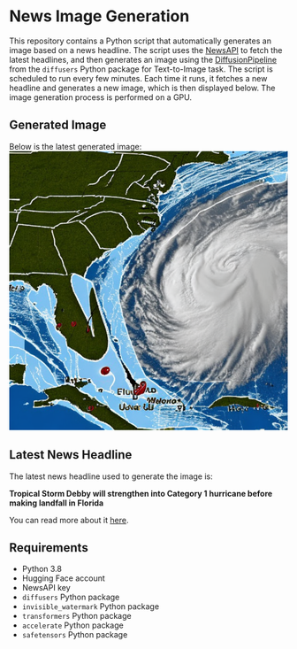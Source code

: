 # News Image Generation
This repository contains a Python script that automatically generates an image based on a news headline. The script uses the [NewsAPI](https://newsapi.org/) to fetch the latest headlines, and then generates an image using the [DiffusionPipeline](https://github.com/huggingface/diffusers) from the `diffusers` Python package for Text-to-Image task.
The script is scheduled to run every few minutes. Each time it runs, it fetches a new headline and generates a new image, which is then displayed below. The image generation process is performed on a GPU.

## Generated Image
Below is the latest generated image:
![Generated Image](image.png)

## Latest News Headline
The latest news headline used to generate the image is:

**Tropical Storm Debby will strengthen into Category 1 hurricane before making landfall in Florida**

You can read more about it [here](https://news.google.com/rss/articles/CBMisgFBVV95cUxNWXBLbFJoc0RrdVluVHlQVlhDVGtmUTJUb3NramMwUEtuVzh3UHdrUENXTmk2N29sS2dpV2hzMk5rXzhrVFFpQ29RV2ZyVFcyalZtbWwwYTh3MTFzWVR2d0xGdmltVmpUOHJGTFBMNWZHQ1pULTBHTE1yYm8wQ1RBQnV4ZlpSb1JSUW12aGoxNHNjYTBhbGxXNUZVUXg5b2ZvX3lnWGo1QkNaUGQtSURmSUNn0gFWQVVfeXFMTUtMQ0xpOEhvNG1wclg0aUhRa3JVYVRha3ZycG92RlRwS2JmenBWUi00UUxfMkxMUGFHaHl1R3gzQlgtS3dZQWRBMWZJY3pNbjh2eExGNnc?oc=5).

## Requirements
- Python 3.8
- Hugging Face account
- NewsAPI key
- `diffusers` Python package
- `invisible_watermark` Python package
- `transformers` Python package
- `accelerate` Python package
- `safetensors` Python package
